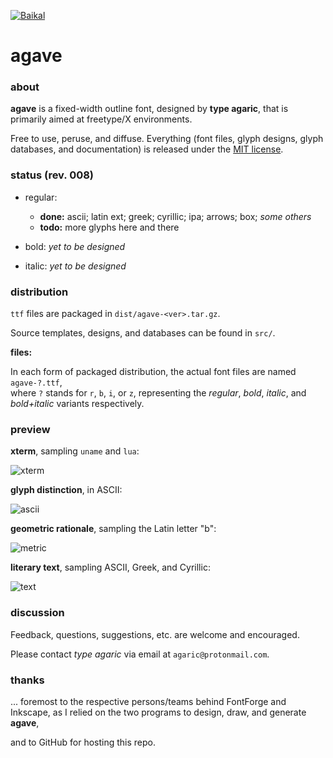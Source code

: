 [![Baikal](https://baikal.io/badges/agaric/agave)](https://baikal.io/agaric/agave)

# agave

[aur]: https://aur.archlinux.org/packages/ttf-agave/ "agave @ AUR"
[arch]: https://bbs.archlinux.org/viewtopic.php?id=160106
[license]: https://raw.githubusercontent.com/agarick/agave/master/license.txt

### about

**agave** is a fixed-width outline font, designed by **type agaric**, that is primarily aimed at freetype/X environments.

Free to use, peruse, and diffuse. Everything (font files, glyph designs, glyph databases, and documentation) is released under the [MIT license][license].

### status (rev. 008)

* regular:
    * **done:** ascii; latin ext; greek; cyrillic; ipa; arrows; box; *some others*
    * **todo:** more glyphs here and there

* bold:
*yet to be designed*

* italic:
*yet to be designed*

### distribution

`ttf` files are packaged in `dist/agave-<ver>.tar.gz`.

Source templates, designs, and databases can be found in `src/`.

**files:**

In each form of packaged distribution, the actual font files are named `agave-?.ttf`,  
where `?` stands for `r`, `b`, `i`, or `z`, representing the *regular*, *bold*, *italic*, and *bold+italic* variants respectively.

### preview

**xterm**, sampling `uname` and `lua`:

![xterm](https://raw.githubusercontent.com/agarick/agave/master/sample/xterm.png)

**glyph distinction**, in ASCII:

![ascii](https://raw.githubusercontent.com/agarick/agave/master/sample/ascii.png)

**geometric rationale**, sampling the Latin letter "b":

![metric](https://raw.githubusercontent.com/agarick/agave/master/sample/metric.png)

**literary text**, sampling ASCII, Greek, and Cyrillic:

![text](https://raw.githubusercontent.com/agarick/agave/master/sample/text.png)

### discussion

Feedback, questions, suggestions, etc. are welcome and encouraged.

Please contact *type agaric* via email at `agaric@protonmail.com`.

### thanks

... foremost to the respective persons/teams behind FontForge and Inkscape, as I relied on the two programs to design, draw, and generate **agave**,

and to GitHub for hosting this repo.
